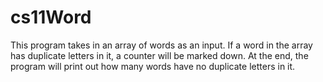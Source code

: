 # cs11Word
This program takes in an array of words as an input. If a word in the array has duplicate letters in it, a counter will be marked down. At the end, the program will print out how many words have no duplicate letters in it.  
